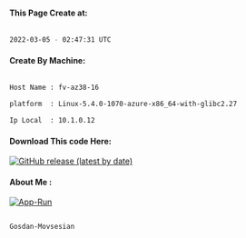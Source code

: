 
   
#### This Page Create at:

```bash

2022-03-05 - 02:47:31 UTC

```

#### Create By Machine:

```bash

Host Name : fv-az38-16

platform  : Linux-5.4.0-1070-azure-x86_64-with-glibc2.27

Ip Local  : 10.1.0.12

```
#### Download This code Here:

[![GitHub release (latest by date)](https://img.shields.io/github/v/release/Gosdan-Movsesian/Gosdan?style=for-the-badge&label=Download)](https://github.com/Gosdan-Movsesian/Gosdan/releases) 

</p> 

#### About Me :

[![App-Run](https://github.com/Gosdan-Movsesian/Gosdan/actions/workflows/App-Run.yml/badge.svg)](https://github.com/Gosdan-Movsesian/Gosdan/actions/workflows/App-Run.yml)

```bash

Gosdan-Movsesian

```

